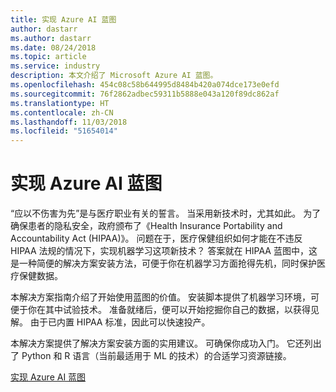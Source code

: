 ```yaml
---
title: 实现 Azure AI 蓝图
author: dastarr
ms.author: dastarr
ms.date: 08/24/2018
ms.topic: article
ms.service: industry
description: 本文介绍了 Microsoft Azure AI 蓝图。
ms.openlocfilehash: 454c08c58b644995d8484b420a074dce173e0efd
ms.sourcegitcommit: 76f2862adbec59311b5888e043a120f89dc862af
ms.translationtype: HT
ms.contentlocale: zh-CN
ms.lasthandoff: 11/03/2018
ms.locfileid: "51654014"
---
```

# <a name="implementing-the-azure-blueprint-for-ai"></a>实现 Azure AI 蓝图

“应以不伤害为先”是与医疗职业有关的誓言。 当采用新技术时，尤其如此。 为了确保患者的隐私安全，政府颁布了《Health Insurance Portability and Accountability Act (HIPAA)》。 问题在于，医疗保健组织如何才能在不违反 HIPAA 法规的情况下，实现机器学习这项新技术？ 答案就在 HIPAA 蓝图中，这是一种简便的解决方案安装方法，可便于你在机器学习方面抢得先机，同时保护医疗保健数据。

本解决方案指南介绍了开始使用蓝图的价值。 安装脚本提供了机器学习环境，可便于你在其中试验技术。 准备就绪后，便可以开始挖掘你自己的数据，以获得见解。 由于已内置 HIPAA 标准，因此可以快速投产。

本解决方案提供了解决方案安装方面的实用建议。 可确保你成功入门。 它还列出了 Python 和 R 语言（当前最适用于 ML 的技术）的合适学习资源链接。

[实现 Azure AI 蓝图](/azure/industry/health/sg-healthcare-ai-blueprint?WT.mc_id=health-docs-dastarr)
